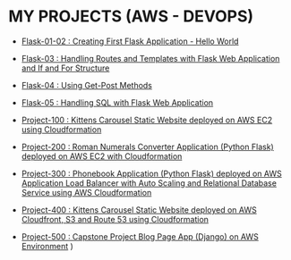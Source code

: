 # MY PROJECTS (AWS - DEVOPS)

- [Flask-01-02 : Creating First Flask Application - Hello World](./flask-01-02-hello-world-app-Jinja-Template/README.md)

- [Flask-03    : Handling Routes and Templates with Flask Web Application and If and For Structure](./flask-03-handling-routes-and-if-for/README.md)

- [Flask-04    : Using Get-Post Methods](./flask-04-handling-forms-POST-GET-Methods/README.md)

- [Flask-05    : Handling SQL with Flask Web Application](./flask-05-Handling-SQL-with-Flask-Web-Application/README.md)



- [Project-100 : Kittens Carousel Static Website deployed on AWS EC2 using Cloudformation](./Project-100-kittens-carousel-static-website-ec2/README.md)

- [Project-200 : Roman Numerals Converter Application (Python Flask) deployed on AWS EC2 with Cloudformation](./Project-200-Roman-Numerals-Converter/README.md)

- [Project-300 : Phonebook Application (Python Flask) deployed on AWS Application Load Balancer with Auto Scaling and Relational Database Service using AWS Cloudformation](./Project-300-Phonebook-Application/README.md)

- [Project-400 : Kittens Carousel Static Website deployed on AWS Cloudfront, S3 and Route 53 using Cloudformation](./Project-400-kittens-carousel-static-web-s3-cf/README.md)

- [Project-500 : Capstone Project Blog Page App (Django) on AWS Environment](./Project-500-Capstone-Project-Blog-Page-App-(Django)-on-AWS-Environment/README.md)
)
